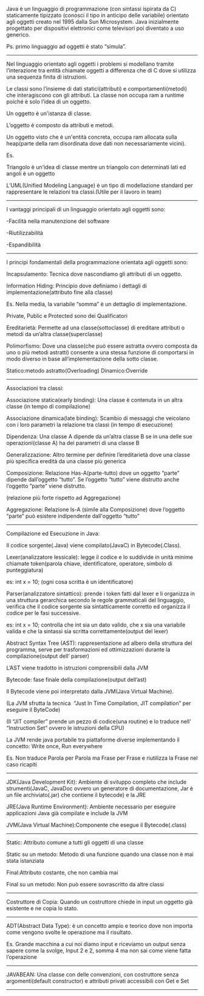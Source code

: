 Java è un linguaggio di programmazione (con sintassi ispirata da C) staticamente tipizzato (conosci il tipo in anticipo delle variabile) orientato agli oggetti creato nel 1995 dalla Sun Microsystem. Java inizialmente progettato per dispositivi elettronici come televisori poi diventato a uso generico.

  

Ps. primo linguaggio ad oggetti è stato “simula”.

  

---

  

Nel linguaggio orientato agli oggetti i problemi si modellano tramite l’interazione tra entità chiamate oggetti a differenza che di C dove si utilizza una sequenza finita di istruzioni.

Le classi sono l’insieme di dati statici(attributi) e comportamenti(metodi) che interagiscono con gli attributi. La classe non occupa ram a runtime poiché è solo l’idea di un oggetto.

  

Un oggetto è un'istanza di classe.

L’oggetto è composto da attributi e metodi.

Un oggetto visto che è un'entità concreta, occupa ram allocata sulla heap(parte della ram disordinata dove dati non necessariamente vicini).

  

Es.

Triangolo è un'idea di classe mentre un triangolo con determinati lati ed angoli è un oggetto

  

L’UML(Unified Modeling Language) è un tipo di modellazione standard per rappresentare le relazioni tra classi.(Utile per il lavoro in team)

  

---

  

I vantaggi principali di un linguaggio orientato agli oggetti sono:

-Facilità nella manutenzione del software

-Riutilizzabilità

-Espandibilità

  

---

  

I principi fondamentali della programmazione orientata agli oggetti sono:

  

Incapsulamento: Tecnica dove nascondiamo gli attributi di un oggetto.

Information Hiding: Principio dove definiamo i dettagli di implementazione(attributo fine alla classe)

Es. Nella media, la variabile “somma” è un dettaglio di implementazione.

Private, Public e Protected sono dei Qualificatori

  

Ereditarietà: Permette ad una classe(sottoclasse) di ereditare attributi o metodi da un’altra classe(superclasse)

  

Polimorfismo: Dove una classe(che può essere astratta ovvero composta da uno o più metodi astratti) consente a una stessa funzione di comportarsi in modo diverso in base all’implementazione della sotto classe.

Statico:metodo astratto(Overloading) Dinamico:Override

  

---

  

Associazioni tra classi:

  

Associazione statica(early binding): Una classe è contenuta in un altra classe (in tempo di compilazione)

Associazione dinamica(late binding): Scambio di messaggi che veicolano con i loro parametri la relazione tra classi (in tempo di esecuzione)

  

Dipendenza: Una classe A dipende da un’altra classe B se in una delle sue operazioni(classe A) ha dei parametri di una classe B

  

Generalizzazione: Altro termine per definire l’ereditarietà dove una classe più specifica eredità da una classe più generica

  

Composizione: Relazione Has-A(parte-tutto) dove un oggetto “parte” dipende dall’oggetto “tutto”. Se l’oggetto “tutto” viene distrutto anche l’oggetto ”parte” viene distrutto.

(relazione più forte rispetto ad Aggregazione)

  

Aggregazione: Relazione Is-A (simile alla Composizione) dove l’oggetto “parte” può esistere indipendente dall'oggetto “tutto”

  

---

Compilazione ed Esecuzione in Java:

  

Il codice sorgente(.Java) viene compilato(JavaC) in Bytecode(.Class).

  

Lexer(analizzatore lessicale): legge il codice e lo suddivide in unità minime chiamate token(parola chiave, identificatore, operatore, simbolo di punteggiatura)

es: int x = 10; (ogni cosa scritta è un identificatore)

  

Parser(analizzatore sintattico): prende i token fatti dal lexer e li organizza in una struttura gerarchica secondo le regole grammaticali del linguaggio, verifica che il codice sorgente sia sintatticamente corretto ed organizza il codice per le fasi successive.

es: int x = 10; controlla che int sia un dato valido, che x sia una variabile valida e che la sintassi sia scritta correttamente(output del lexer)

  

Abstract Syntax Tree (AST): rappresentazione ad albero della struttura del programma, serve per trasformazioni ed ottimizzazioni durante la compilazione(output dell’ parser)

L’AST viene tradotto in istruzioni comprensibili dalla JVM

  

Bytecode: fase finale della compilazione(output dell’ast)

  
  

Il Bytecode viene poi interpretato dalla JVM(Java Virtual Machine).

(La JVM sfrutta la tecnica  “Just In Time Compilation, JIT compilation” per eseguire il ByteCode)

(Il “JIT compiler” prende un pezzo di codice(una routine) e lo traduce nell’ “Instruction Set” ovvero le istruzioni della CPU)

La JVM rende java portabile tra piattaforme diverse implementando il concetto: Write once, Run everywhere 

  

Es. Non traduce Parola per Parola ma Frase per Frase e riutilizza la Frase nel caso ricapiti

  

---

  

JDK(Java Development Kit): Ambiente di sviluppo completo che include strumenti(JavaC, JavaDoc ovvero un generatore di documentazione, Jar è un file archiviato(.jar) che contiene il bytecode) e la JRE

  

JRE(Java Runtime Environment): Ambiente necessario per eseguire applicazioni Java già compilate e include la JVM

  

JVM(Java Virtual Machine):Componente che esegue il Bytecode(.class)

---

Static: Attributo comune a tutti gli oggetti di una classe

Static su un metodo: Metodo di una funzione quando una classe non è mai stata istanziata

  

Final:Attributo costante, che non cambia mai

Final su un metodo: Non può essere sovrascritto da altre classi

  

---

  

Costruttore di Copia: Quando un costruttore chiede in input un oggetto già esistente e ne copia lo stato.

  

---

  

ADT(Abstract Data Type): è un concetto ampio e teorico dove non importa come vengono svolte le operazione ma il risultato.

Es. Grande macchina a cui noi diamo input e riceviamo un output senza sapere come la svolge, Input 2 e 2, somma 4 ma non sai come viene fatta l’operazione

  

---

  

JAVABEAN: Una classe con delle convenzioni, con costruttore senza argomenti(default constructor) e attributi privati accessibili con Get e Set

  

---
